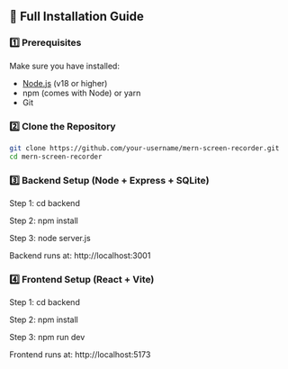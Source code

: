 
## 🚀 Full Installation Guide

### 1️⃣ Prerequisites
Make sure you have installed:
- [Node.js](https://nodejs.org/) (v18 or higher)
- npm (comes with Node) or yarn
- Git

### 2️⃣ Clone the Repository

```bash
git clone https://github.com/your-username/mern-screen-recorder.git
cd mern-screen-recorder
```

### 3️⃣ Backend Setup (Node + Express + SQLite)

Step 1:
cd backend

Step 2:
npm install

Step 3:
node server.js

Backend runs at:
http://localhost:3001

### 4️⃣ Frontend Setup (React + Vite)

Step 1:
cd backend

Step 2:
npm install

Step 3:
npm run dev

Frontend runs at:
http://localhost:5173

